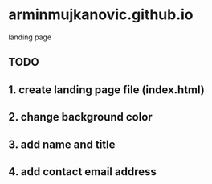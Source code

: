 # arminmujkanovic.github.io
landing page


## TODO
## 1. create landing page file (index.html)
## 2. change background color
## 3. add name and title
## 4. add contact email address
